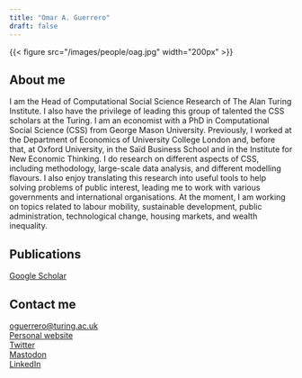 ```yaml
---
title: "Omar A. Guerrero"
draft: false
---
```


{{< figure src="/images/people/oag.jpg" width="200px" >}}



## About me

 I am the Head of Computational Social Science Research of The Alan Turing Institute. I also have the privilege of leading this group of talented the CSS scholars at the Turing. I am an economist with a PhD in Computational Social Science (CSS) from George Mason University. Previously, I worked at the Department of Economics of University College London and, before that, at Oxford University, in the Saïd Business School and in the Institute for New Economic Thinking. I do research on different aspects of CSS, including methodology, large-scale data analysis, and different modelling flavours. I also enjoy translating this research into useful tools to help solving problems of public interest, leading me to work with various governments and international organisations. At the moment, I am working on topics related to labour mobility, sustainable development, public administration, technological change, housing markets, and wealth inequality.




## Publications
[Google Scholar](https://0-scholar-google-com.brum.beds.ac.uk/citations?user=5ft7NZkAAAAJ&hl=en)

## Contact me

oguerrero@turing.ac.uk   
[Personal website](https://oguerr.com/)   
[Twitter](https://twitter.com/guerrero_oa)   
[Mastodon](https://econtwitter.net/@omarguerrero)   
[LinkedIn](https://www.linkedin.com/in/oguerr/) 
